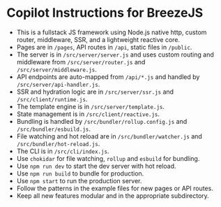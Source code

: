 # Copilot Instructions for BreezeJS

- This is a fullstack JS framework using Node.js native http, custom router, middleware, SSR, and a lightweight reactive core.
- Pages are in `/pages`, API routes in `/api`, static files in `/public`.
- The server is in `/src/server/server.js` and uses custom routing and middleware from `/src/server/router.js` and `/src/server/middleware.js`.
- API endpoints are auto-mapped from `/api/*.js` and handled by `/src/server/api-handler.js`.
- SSR and hydration logic are in `/src/server/ssr.js` and `/src/client/runtime.js`.
- The template engine is in `/src/server/template.js`.
- State management is in `/src/client/reactive.js`.
- Bundling is handled by `/src/bundler/rollup.config.js` and `/src/bundler/esbuild.js`.
- File watching and hot reload are in `/src/bundler/watcher.js` and `/src/bundler/hot-reload.js`.
- The CLI is in `/src/cli/index.js`.
- Use `chokidar` for file watching, `rollup` and `esbuild` for bundling.
- Use `npm run dev` to start the dev server with hot reload.
- Use `npm run build` to bundle for production.
- Use `npm start` to run the production server.
- Follow the patterns in the example files for new pages or API routes.
- Keep all new features modular and in the appropriate subdirectory.
